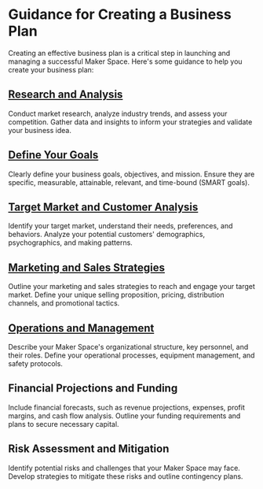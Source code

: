# Guidance for Creating a Business Plan

Creating an effective business plan is a critical step in launching and managing a successful Maker Space. Here's some guidance to help you create your business plan:

## [Research and Analysis](https://github.com/mrthomware/MakerSpace/blob/main/MakerSpace/4.0_Develop_a_Business_Plan/Guidance%20for%20Creating%20a%20Business%20Plan/Research%20and%20Analysis.md)
Conduct market research, analyze industry trends, and assess your competition. Gather data and insights to inform your strategies and validate your business idea.

## [Define Your Goals](https://github.com/mrthomware/MakerSpace/blob/main/MakerSpace/4.0_Develop_a_Business_Plan/Guidance%20for%20Creating%20a%20Business%20Plan/Define%20Your%20Goals.md)
Clearly define your business goals, objectives, and mission. Ensure they are specific, measurable, attainable, relevant, and time-bound (SMART goals).

## [Target Market and Customer Analysis](https://github.com/mrthomware/MakerSpace/blob/main/MakerSpace/4.0_Develop_a_Business_Plan/Guidance%20for%20Creating%20a%20Business%20Plan/Target%20Market%20and%20Customer%20Analysis.md)
Identify your target market, understand their needs, preferences, and behaviors. Analyze your potential customers' demographics, psychographics, and making patterns.

## [Marketing and Sales Strategies](https://github.com/mrthomware/MakerSpace/blob/main/MakerSpace/4.0_Develop_a_Business_Plan/Guidance%20for%20Creating%20a%20Business%20Plan/Marketing%20and%20Sales%20Strategies.md)
Outline your marketing and sales strategies to reach and engage your target market. Define your unique selling proposition, pricing, distribution channels, and promotional tactics.

## [Operations and Management](https://github.com/mrthomware/MakerSpace/blob/main/MakerSpace/4.0_Develop_a_Business_Plan/Guidance%20for%20Creating%20a%20Business%20Plan/Operations%20and%20Management.md)
Describe your Maker Space's organizational structure, key personnel, and their roles. Define your operational processes, equipment management, and safety protocols.

## Financial Projections and Funding
Include financial forecasts, such as revenue projections, expenses, profit margins, and cash flow analysis. Outline your funding requirements and plans to secure necessary capital.

## Risk Assessment and Mitigation
Identify potential risks and challenges that your Maker Space may face. Develop strategies to mitigate these risks and outline contingency plans.
